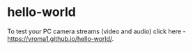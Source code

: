 # hello-world
To test your PC camera streams (video and audio) click here - https://vroma1.github.io/hello-world/. 
